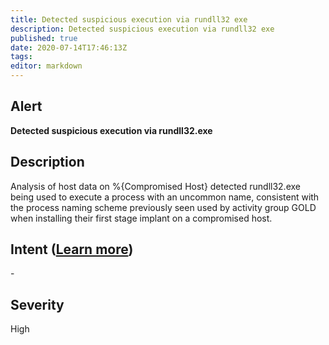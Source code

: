 ```yaml
---
title: Detected suspicious execution via rundll32 exe
description: Detected suspicious execution via rundll32 exe
published: true
date: 2020-07-14T17:46:13Z
tags:
editor: markdown
---
```


## Alert
**Detected suspicious execution via rundll32.exe**

## Description
Analysis of host data on %{Compromised Host} detected rundll32.exe being used to execute a process with an uncommon name, consistent with the process naming scheme previously seen used by activity group GOLD when installing their first stage implant on a compromised host.

## Intent ([Learn more](/public/security/alerts/intentions.md))
\-

## Severity
High




